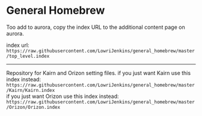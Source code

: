 # General Homebrew
Too add to aurora, copy the index URL to the additional content page on aurora. 

index url: `https://raw.githubusercontent.com/LowriJenkins/general_homebrew/master/top_level.index`

---

Repository for Kairn and Orizon setting files.
if you just want Kairn use this index instead:<br />
`https://raw.githubusercontent.com/LowriJenkins/general_homebrew/master/Kairn/Kairn.index`<br />
if you just want Orizon use this index instead:<br />
`https://raw.githubusercontent.com/LowriJenkins/general_homebrew/master/Orizon/Orizon.index`<br />
